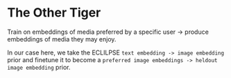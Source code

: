 # The Other Tiger

Train on embeddings of media preferred by a specific user -> produce embeddings of media they may enjoy.

In our case here, we take the ECLILPSE `text embedding -> image embedding` prior and finetune it to become a `preferred image embeddings -> heldout image embedding` prior.


